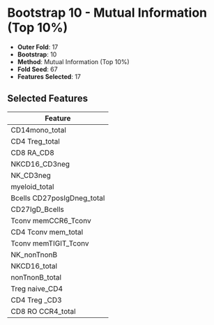 # Bootstrap 10 - Mutual Information (Top 10%)

- **Outer Fold**: 17
- **Bootstrap**: 10
- **Method**: Mutual Information (Top 10%)
- **Fold Seed**: 67
- **Features Selected**: 17

## Selected Features

| Feature |
|---------|
| CD14mono_total |
| CD4 Treg_total |
| CD8 RA_CD8 |
| NKCD16_CD3neg |
| NK_CD3neg |
| myeloid_total |
| Bcells CD27posIgDneg_total |
| CD27IgD_Bcells |
| Tconv memCCR6_Tconv |
| CD4 Tconv mem_total |
| Tconv memTIGIT_Tconv |
| NK_nonTnonB |
| NKCD16_total |
| nonTnonB_total |
| Treg naive_CD4 |
| CD4 Treg _CD3 |
| CD8 RO CCR4_total |

